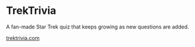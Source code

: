 # TrekTrivia

A fan-made Star Trek quiz that keeps growing as new questions are added.

[trektrivia.com](https://trektrivia.com)
